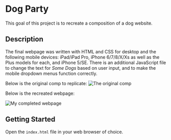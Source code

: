 # Dog Party
This goal of this project is to recreate a composition of a dog website.

## Description
The final webpage was written with HTML and CSS for desktop and the following mobile devices: iPad/iPad Pro, iPhone 6/7/8/X/Xs as well as the Plus models for each, and iPhone 5/SE. There is an additional JavaScript file to change the text for *Some Dogs* based on user input, and to make the mobile dropdown menus function correctly.

Below is the original comp to replicate:
![The original comp](https://i.imgur.com/iEeRiyd.jpg)

Below is the recreated webpage:

![My completed webpage](https://i.imgur.com/rexzjsP.jpg)

## Getting Started

Open the ```index.html``` file in your web browser of choice.
